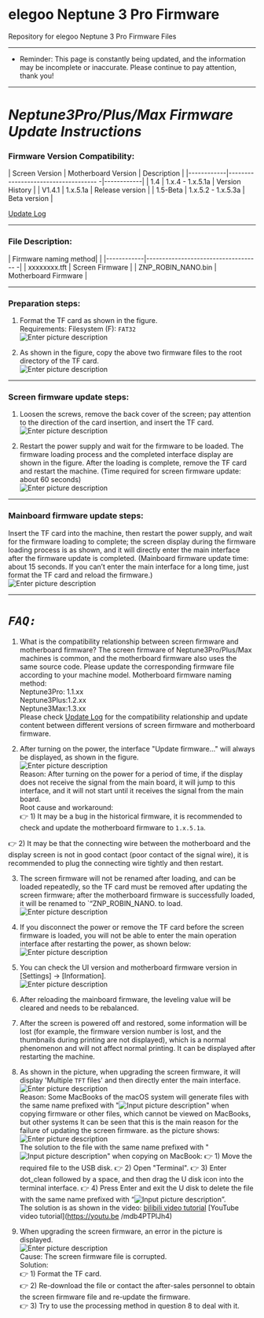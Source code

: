 # elegoo Neptune 3 Pro Firmware
Repository for elegoo Neptune 3 Pro Firmware Files

---

- Reminder: This page is constantly being updated, and the information may be incomplete or inaccurate. Please continue to pay attention, thank you!

---
# **_Neptune3Pro/Plus/Max Firmware Update Instructions_**

### Firmware Version Compatibility:    
| Screen Version | Motherboard Version | Description |
|------------|------------------------------------ -|------------|
| 1.4 | 1.x.4 - 1.x.5.1a | Version History |
| V1.4.1 | 1.x.5.1a | Release version |
| 1.5-Beta | 1.x.5.2 - 1.x.5.3a | Beta version |
    
[Update Log](https://github.com/NARUTOfzr/Neptune_3_Pro_Plus_Max/blob/main/Update%20log.md)

---    
### File Description:

| Firmware naming method| |
|------------|------------------------------------ -|
| xxxxxxxx.tft | Screen Firmware |
| ZNP_ROBIN_NANO.bin | Motherboard Firmware |

   

---    
### Preparation steps:    
1. Format the TF card as shown in the figure.      
    Requirements: Filesystem (F): `FAT32`      
![Enter picture description](Pic/image1.png)      

2. As shown in the figure, copy the above two firmware files to the root directory of the TF card.    
![Enter picture description](Pic/image3.png)

---  
### Screen firmware update steps:    
1. Loosen the screws, remove the back cover of the screen; pay attention to the direction of the card insertion, and insert the TF card.      
![Enter picture description](Pic/image4.png)  

2. Restart the power supply and wait for the firmware to be loaded. The firmware loading process and the completed interface display are shown in the figure. After the loading is complete, remove the TF card and restart the machine. (Time required for screen firmware update: about 60 seconds)  
![Enter picture description](Pic/image5-2.png)


---  
### Mainboard firmware update steps:    
Insert the TF card into the machine, then restart the power supply, and wait for the firmware loading to complete; the screen display during the firmware loading process is as shown, and it will directly enter the main interface after the firmware update is completed. (Mainboard firmware update time: about 15 seconds. If you can’t enter the main interface for a long time, just format the TF card and reload the firmware.)  
![Enter picture description](Pic/image6.png)


---  
# **_`FAQ: `_**
1. What is the compatibility relationship between screen firmware and motherboard firmware?
The screen firmware of Neptune3Pro/Plus/Max machines is common, and the motherboard firmware also uses the same source code. Please update the corresponding firmware file according to your machine model. Motherboard firmware naming method:    
Neptune3Pro: 1.1.xx    
Neptune3Plus:1.2.xx   
Neptune3Max:1.3.xx    
Please check [Update Log](https://github.com/NARUTOfzr/Neptune_3_Pro_Plus_Max/blob/main/Update%20log.md) for the compatibility relationship and update content between different versions of screen firmware and motherboard firmware.

2. After turning on the power, the interface "Update firmware..." will always be displayed, as shown in the figure.    
![Enter picture description](Pic/image6-1.png)    
Reason: After turning on the power for a period of time, if the display does not receive the signal from the main board, it will jump to this interface, and it will not start until it receives the signal from the main board.    
Root cause and workaround:    
 :point_right: 1) It may be a bug in the historical firmware, it is recommended to check and update the motherboard firmware to `1.x.5.1a`.    

 :point_right: 2) It may be that the connecting wire between the motherboard and the display screen is not in good contact (poor contact of the signal wire), it is recommended to plug the connecting wire tightly and then restart.    
    
3. The screen firmware will not be renamed after loading, and can be loaded repeatedly, so the TF card must be removed after updating the screen firmware; after the motherboard firmware is successfully loaded, it will be renamed to `“ZNP_ROBIN_NANO. to load.  
![Enter picture description](Pic/image7.png)

4. If you disconnect the power or remove the TF card before the screen firmware is loaded, you will not be able to enter the main operation interface after restarting the power, as shown below:  
![Enter picture description](Pic/image7-1.png)

5. You can check the UI version and motherboard firmware version in [Settings] → [Information].  
![Enter picture description](Pic/image7-3.png)

6. After reloading the mainboard firmware, the leveling value will be cleared and needs to be rebalanced.  

7. After the screen is powered off and restored, some information will be lost (for example, the firmware version number is lost, and the thumbnails during printing are not displayed), which is a normal phenomenon and will not affect normal printing. It can be displayed after restarting the machine.    

8. As shown in the picture, when upgrading the screen firmware, it will display 'Multiple `TFT` files' and then directly enter the main interface.    
![Enter picture description](Pic/image8-1.png)    
Reason: Some MacBooks of the macOS system will generate files with the same name prefixed with "![Input picture description](Pic/image9-1.png)" when copying firmware or other files, which cannot be viewed on MacBooks, but other systems It can be seen that this is the main reason for the failure of updating the screen firmware. as the picture shows:    
![Enter picture description](Pic/image9-2.png)     
The solution to the file with the same name prefixed with "![Input picture description](Pic/image9-1.png)" when copying on MacBook: :point_right: 1) Move the required file to the USB disk. :point_right: 2) Open "Terminal". :point_right: 3) Enter dot_clean followed by a space, and then drag the U disk icon into the terminal interface. :point_right: 4) Press Enter and exit the U disk to delete the file with the same name prefixed with “![Input picture description](Pic/image9-1.png)”.    
The solution is as shown in the video: [bilibili video tutorial](https://www.bilibili.com/video/BV1Lv4y1C7Qz/?share_source=copy_web&vd_source=39af2b2e9e60f33607226e91f3f17001) [YouTube video tutorial](https://youtu.be /mdb4PTPlJh4)    

9. When upgrading the screen firmware, an error in the picture is displayed.    
![Enter picture description](Pic/image8-2.png)   
Cause: The screen firmware file is corrupted.     
Solution:    
     :point_right: 1) Format the TF card.    
     :point_right: 2) Re-download the file or contact the after-sales personnel to obtain the screen firmware file and re-update the firmware.    
     :point_right: 3) Try to use the processing method in question 8 to deal with it.   
